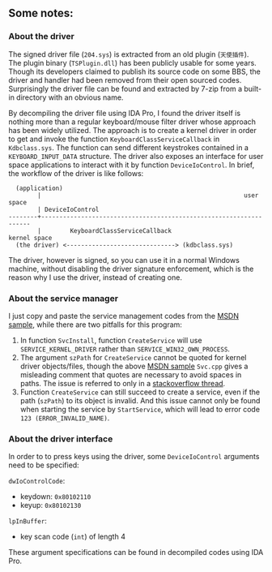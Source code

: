 ## Some notes:

### About the driver

The signed driver file (`204.sys`) is extracted from an old plugin (`天使插件`).
The plugin binary (`TSPlugin.dll`) has been publicly usable for some years.
Though its developers claimed to publish its source code on some BBS,
the driver and handler had been removed from their open sourced codes.
Surprisingly the driver file can be found and extracted by 7-zip from a built-in directory with an obvious name.

By decompiling the driver file using IDA Pro,
I found the driver itself is nothing more than a regular keyboard/mouse filter driver whose approach has been widely utilized.
The approach is to create a kernel driver in order to get and invoke the function `KeyboardClassServiceCallback` in `Kdbclass.sys`.
The function can send different keystrokes contained in a `KEYBOARD_INPUT_DATA` structure.
The driver also exposes an interface for user space applications to interact with it by function `DeviceIoControl`.
In brief, the workflow of the driver is like follows:
```
  (application)
        |                                                        user space
        | DeviceIoControl
--------+-------------------------------------------------------------------
        |        KeyboardClassServiceCallback                    kernel space
  (the driver) <------------------------------> (kdbclass.sys)
```
The driver, however is signed, so you can use it in a normal Windows machine, without disabling the driver signature enforcement,
which is the reason why I use the driver, instead of creating one.

### About the service manager

I just copy and paste the service management codes from the [MSDN sample](https://learn.microsoft.com/en-us/windows/win32/services/the-complete-service-sample),
while there are two pitfalls for this program:
1. In function `SvcInstall`, function `CreateService` will use `SERVICE_KERNEL_DRIVER` rather than `SERVICE_WIN32_OWN_PROCESS`.
2. The argument `szPath` for `CreateService` cannot be quoted for kernel driver objects/files, though the above [MSDN sample](https://learn.microsoft.com/en-us/windows/win32/services/the-complete-service-sample) `Svc.cpp` gives a misleading comment that quotes are necessary to avoid spaces in paths. The issue is referred to only in a [stackoverflow thread](https://stackoverflow.com/questions/50954450/createservice-and-quotes-for-lpbinarypathname-parameter).
3. Function `CreateService` can still succeed to create a service, even if the path (`szPath`) to its object is invalid. And this issue cannot only be found when starting the service by `StartService`, which will lead to error code `123 (ERROR_INVALID_NAME)`.

### About the driver interface

In order to to press keys using the driver, some `DeviceIoControl` arguments need to be specified:

`dwIoControlCode`:
- keydown: `0x80102110`
- keyup: `0x80102130`

`lpInBuffer`:
- key scan code (`int`) of length 4

These argument specifications can be found in decompiled codes using IDA Pro.
